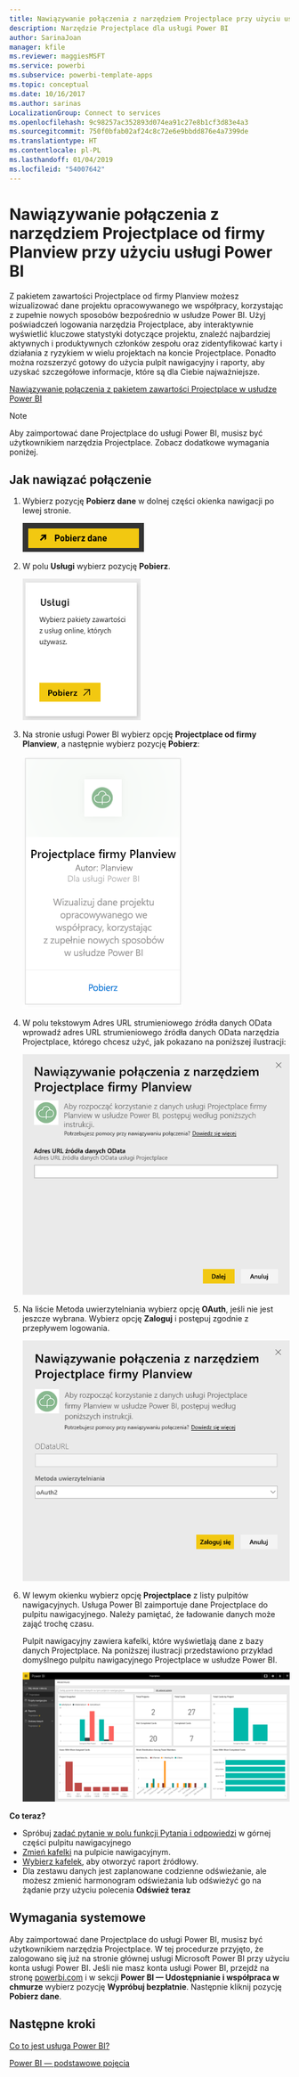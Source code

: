 ```yaml
---
title: Nawiązywanie połączenia z narzędziem Projectplace przy użyciu usługi Power BI
description: Narzędzie Projectplace dla usługi Power BI
author: SarinaJoan
manager: kfile
ms.reviewer: maggiesMSFT
ms.service: powerbi
ms.subservice: powerbi-template-apps
ms.topic: conceptual
ms.date: 10/16/2017
ms.author: sarinas
LocalizationGroup: Connect to services
ms.openlocfilehash: 9c98257ac352893d074ea91c27e8b1cf3d83e4a3
ms.sourcegitcommit: 750f0bfab02af24c8c72e6e9bbdd876e4a7399de
ms.translationtype: HT
ms.contentlocale: pl-PL
ms.lasthandoff: 01/04/2019
ms.locfileid: "54007642"
---
```

# <a name="connect-to-projectplace-by-planview-with-power-bi"></a>Nawiązywanie połączenia z narzędziem Projectplace od firmy Planview przy użyciu usługi Power BI
Z pakietem zawartości Projectplace od firmy Planview możesz wizualizować dane projektu opracowywanego we współpracy, korzystając z zupełnie nowych sposobów bezpośrednio w usłudze Power BI. Użyj poświadczeń logowania narzędzia Projectplace, aby interaktywnie wyświetlić kluczowe statystyki dotyczące projektu, znaleźć najbardziej aktywnych i produktywnych członków zespołu oraz zidentyfikować karty i działania z ryzykiem w wielu projektach na koncie Projectplace. Ponadto można rozszerzyć gotowy do użycia pulpit nawigacyjny i raporty, aby uzyskać szczegółowe informacje, które są dla Ciebie najważniejsze.

[Nawiązywanie połączenia z pakietem zawartości Projectplace w usłudze Power BI](https://app.powerbi.com/getdata/services/projectplace)

>[!NOTE]
>Aby zaimportować dane Projectplace do usługi Power BI, musisz być użytkownikiem narzędzia Projectplace. Zobacz dodatkowe wymagania poniżej.

## <a name="how-to-connect"></a>Jak nawiązać połączenie
1. Wybierz pozycję **Pobierz dane** w dolnej części okienka nawigacji po lewej stronie.
   
    ![](media/service-connect-to-projectplace/get.png)
2. W polu **Usługi** wybierz pozycję **Pobierz**.
   
    ![](media/service-connect-to-projectplace/services.png)
3. Na stronie usługi Power BI wybierz opcję **Projectplace od firmy Planview**, a następnie wybierz pozycję **Pobierz**:  
   
    ![](media/service-connect-to-projectplace/projectplace.png)
4. W polu tekstowym Adres URL strumieniowego źródła danych OData wprowadź adres URL strumieniowego źródła danych OData narzędzia Projectplace, którego chcesz użyć, jak pokazano na poniższej ilustracji:
   
    ![](media/service-connect-to-projectplace/params.png)
5. Na liście Metoda uwierzytelniania wybierz opcję **OAuth**, jeśli nie jest jeszcze wybrana. Wybierz opcję **Zaloguj** i postępuj zgodnie z przepływem logowania.  
   
   ![](media/service-connect-to-projectplace/creds.png)
6. W lewym okienku wybierz opcję **Projectplace** z listy pulpitów nawigacyjnych. Usługa Power BI zaimportuje dane Projectplace do pulpitu nawigacyjnego. Należy pamiętać, że ładowanie danych może zająć trochę czasu.  
   
    Pulpit nawigacyjny zawiera kafelki, które wyświetlają dane z bazy danych Projectplace. Na poniższej ilustracji przedstawiono przykład domyślnego pulpitu nawigacyjnego Projectplace w usłudze Power BI.
   
    ![](media/service-connect-to-projectplace/dashboard.png)

**Co teraz?**

* Spróbuj [zadać pytanie w polu funkcji Pytania i odpowiedzi](consumer/end-user-q-and-a.md) w górnej części pulpitu nawigacyjnego
* [Zmień kafelki](service-dashboard-edit-tile.md) na pulpicie nawigacyjnym.
* [Wybierz kafelek](consumer/end-user-tiles.md), aby otworzyć raport źródłowy.
* Dla zestawu danych jest zaplanowane codzienne odświeżanie, ale możesz zmienić harmonogram odświeżania lub odświeżyć go na żądanie przy użyciu polecenia **Odśwież teraz**

## <a name="system-requirements"></a>Wymagania systemowe
Aby zaimportować dane Projectplace do usługi Power BI, musisz być użytkownikiem narzędzia Projectplace. W tej procedurze przyjęto, że zalogowano się już na stronie głównej usługi Microsoft Power BI przy użyciu konta usługi Power BI. Jeśli nie masz konta usługi Power BI, przejdź na stronę [powerbi.com](https://powerbi.microsoft.com/get-started/) i w sekcji **Power BI — Udostępnianie i współpraca w chmurze** wybierz pozycję **Wypróbuj bezpłatnie**. Następnie kliknij pozycję **Pobierz dane**.

## <a name="next-steps"></a>Następne kroki
[Co to jest usługa Power BI?](power-bi-overview.md)

[Power BI — podstawowe pojęcia](consumer/end-user-basic-concepts.md)

